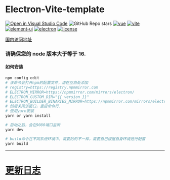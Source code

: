 # Electron-Vite-template

[![Open in Visual Studio Code](https://open.vscode.dev/badges/open-in-vscode.svg)](https://open.vscode.dev/umbrella22/electron-vite-template/tree/strict)
![GitHub Repo stars](https://img.shields.io/github/stars/umbrella22/electron-vite-template)
[![vue](https://img.shields.io/badge/vue-3.2.23-brightgreen.svg)](https://github.com/vuejs/vue-next)
[![vite](https://img.shields.io/badge/vite-2.6.14-brightgreen.svg)](https://github.com/vitejs/vite)
[![element-ui](https://img.shields.io/badge/element-plus-brightgreen.svg)](https://www.npmjs.org/package/element-plus)
[![electron](https://img.shields.io/badge/electron-15.3.1-brightgreen.svg)](https://github.com/electron/electron)
[![license](https://img.shields.io/github/license/mashape/apistatus.svg)](https://github.com/umbrella22/electron-vite-template/blob/master/LICENSE)

[国内访问地址](https://gitee.com/Zh-Sky/electron-vite-template)

### 请确保您的 node 版本大于等于 16.

#### 如何安装

```bash
npm config edit
# 该命令会打开npm的配置文件，请在空白处添加
# registry=https://registry.npmmirror.com
# ELECTRON_MIRROR=https://npmmirror.com/mirrors/electron/
# ELECTRON_CUSTOM_DIR="{{ version }}"
# ELECTRON_BUILDER_BINARIES_MIRROR=https://npmmirror.com/mirrors/electron-builder-binaries/
# 然后关闭该窗口，重启命令行.
# 使用yarn安装
yarn or yarn install

# 启动之后，会在9080端口监听
yarn dev

# build命令在不同系统环境中，需要的的不一样，需要自己根据自身环境进行配置
yarn build

```

---

# [更新日志](/CHANGELOG.md)
